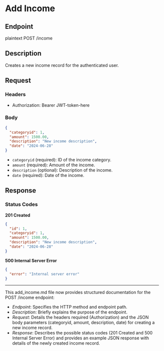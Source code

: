 
# Add Income

## Endpoint
plaintext
POST /income


## Description
Creates a new income record for the authenticated user.

## Request
### Headers
- Authorization: Bearer JWT-token-here

### Body
```json
{
  "categoryid": 1,
  "amount": 1500.00,
  "description": "New income description",
  "date": "2024-06-28"
}
```

- `categoryid` (required): ID of the income category.
- `amount` (required): Amount of the income.
- `description` (optional): Description of the income.
- `date` (required): Date of the income.

## Response
### Status Codes
**201 Created**
```json
{
  "id": 1,
  "categoryid": 1,
  "amount": 1500.00,
  "description": "New income description",
  "date": "2024-06-28"
}
```

**500 Internal Server Error**
```json
{
  "error": "Internal server error"
}
```

---

This add_income.md file now provides structured documentation for the POST /income endpoint:

- *Endpoint*: Specifies the HTTP method and endpoint path.
- *Description*: Briefly explains the purpose of the endpoint.
- *Request*: Details the headers required (Authorization) and the JSON body parameters (categoryid, amount, description, date) for creating a new income record.
- *Response*: Describes the possible status codes (201 Created and 500 Internal Server Error) and provides an example JSON response with details of the newly created income record.

